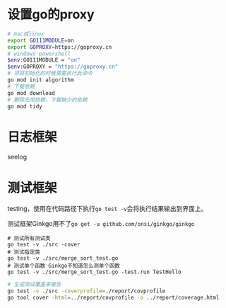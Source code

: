 # 设置go的proxy

```bash
# mac或linux
export GO111MODULE=on
export GOPROXY=https://goproxy.cn
# windows powershell
$env:GO111MODULE = "on"
$env:GOPROXY = "https://goproxy.cn"
# 项目初始化的时候需要执行此命令
go mod init algorithm
# 下载依赖
go mod download
# 删除无用依赖，下载缺少的依赖
go mod tidy
```

# 日志框架

seelog

# 测试框架

testing，使用在代码路径下执行`go test -v`会将执行结果输出到界面上。

测试框架Ginkgo用不了`go get -u github.com/onsi/ginkgo/ginkgo`

```
# 测试所有测试类
go test -v ./src -cover
# 测试指定类
go test -v ./src/merge_sort_test.go
# 测试单个函数 Ginkgo不知道怎么测单个函数
go test -v ./src/merge_sort_test.go -test.run TestHello
```

```bash
# 生成测试覆盖率报告
go test -v ./src -coverprofile=./report/covprofile
go tool cover -html=../report/covprofile -o ../report/coverage.html
```

